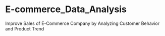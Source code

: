# E-commerce_Data_Analysis
Improve Sales of E-Commerce Company by Analyzing Customer Behavior and Product Trend
